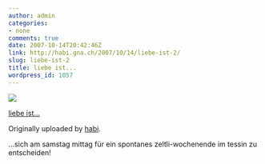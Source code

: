 ```yaml
---
author: admin
categories:
- none
comments: true
date: 2007-10-14T20:42:46Z
link: http://habi.gna.ch/2007/10/14/liebe-ist-2/
slug: liebe-ist-2
title: liebe ist...
wordpress_id: 1057
---
```


[![](http://farm3.static.flickr.com/2196/1571326929_29d1f7055c_m.jpg)](http://www.flickr.com/photos/habi/1571326929/)
   

 
  [liebe ist...](http://www.flickr.com/photos/habi/1571326929/)
    

  Originally uploaded by [habi](http://www.flickr.com/people/habi/).
 




...sich am samstag mittag für ein spontanes zeltli-wochenende im tessin zu entscheiden!
  

